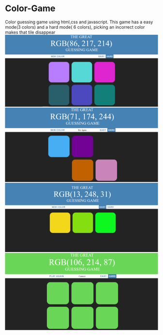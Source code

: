 # Color-Game
Color guessing game using html,css and javascript.
This game has a easy mode(3 colors) and  a hard mode( 6 colors),
picking an incorrect color makes that tile disappear
![alt text](https://github.com/N-Verma/Color-Game/blob/master/1.png)
![alt text](https://github.com/N-Verma/Color-Game/blob/master/2.png)
![alt text](https://github.com/N-Verma/Color-Game/blob/master/3.png)
![alt text](https://github.com/N-Verma/Color-Game/blob/master/4.png)
